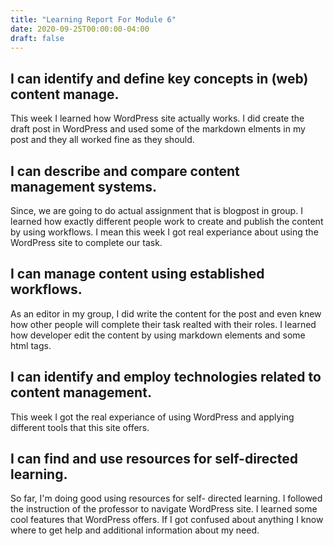 ```yaml
---
title: "Learning Report For Module 6"
date: 2020-09-25T00:00:00-04:00
draft: false
---
```


I can identify and define key concepts in (web) content manage.
-----------------------------------------------------------------
This week I learned how WordPress site actually works. I did create
the draft post in WordPress and used some of the markdown elments in my post 
and they all worked fine as they should.


I can describe and compare content management systems.
------------------------------------------------------
Since, we are going to do actual assignment that is blogpost 
in group. I learned how exactly different people work to create
and publish the content by using workflows. I mean this week I got
real experiance about using the WordPress site to complete our task.



I can manage content using established workflows.
-------------------------------------------------
As an editor in my group, I did write the content for the post
and even knew how other people will complete their task realted with their roles.
I learned how developer edit the content by using markdown elements
and some html tags.


I can identify and employ technologies related to content management.
---------------------------------------------------------------------
This week I got the real experiance of using WordPress and applying different tools 
that this site offers.




I can find and use resources for self-directed learning.
--------------------------------------------------------
So far, I'm doing good using resources for self- directed learning. I followed 
the instruction of the professor to navigate WordPress site. I learned some cool features
that WordPress offers. If I got confused about anything I know where to get help and
additional information about my need.

   



